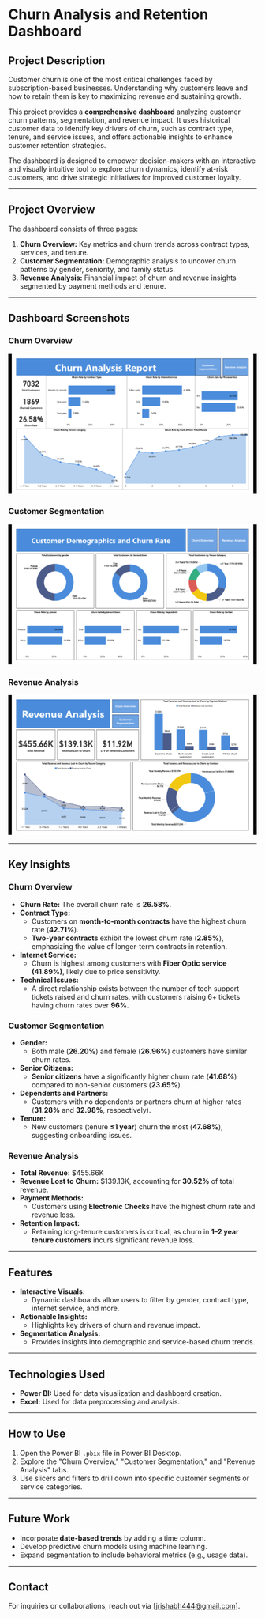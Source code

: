 # Churn Analysis and Retention Dashboard

## Project Description
Customer churn is one of the most critical challenges faced by subscription-based businesses. Understanding why customers leave and how to retain them is key to maximizing revenue and sustaining growth. 

This project provides a **comprehensive dashboard** analyzing customer churn patterns, segmentation, and revenue impact. It uses historical customer data to identify key drivers of churn, such as contract type, tenure, and service issues, and offers actionable insights to enhance customer retention strategies.

The dashboard is designed to empower decision-makers with an interactive and visually intuitive tool to explore churn dynamics, identify at-risk customers, and drive strategic initiatives for improved customer loyalty.

---

## Project Overview
The dashboard consists of three pages:
1. **Churn Overview:** Key metrics and churn trends across contract types, services, and tenure.
2. **Customer Segmentation:** Demographic analysis to uncover churn patterns by gender, seniority, and family status.
3. **Revenue Analysis:** Financial impact of churn and revenue insights segmented by payment methods and tenure.

---

## Dashboard Screenshots

### Churn Overview
![Churn Overview](https://github.com/RishabhInsights/ChurnAnalysisRetentionInsights-PowerBI-Project/blob/main/CustomerChurnAnalysis/Dashboard/Screenshot%20(52).png)

### Customer Segmentation
![Customer Segmentation](https://github.com/RishabhInsights/ChurnAnalysisRetentionInsights-PowerBI-Project/blob/main/CustomerChurnAnalysis/Dashboard/Screenshot%20(53).png)

### Revenue Analysis
![Revenue Analysis](https://github.com/RishabhInsights/ChurnAnalysisRetentionInsights-PowerBI-Project/blob/main/CustomerChurnAnalysis/Dashboard/Screenshot%20(54).png)

---

## Key Insights

### **Churn Overview**
- **Churn Rate:** The overall churn rate is **26.58%**.
- **Contract Type:** 
  - Customers on **month-to-month contracts** have the highest churn rate (**42.71%**).
  - **Two-year contracts** exhibit the lowest churn rate (**2.85%**), emphasizing the value of longer-term contracts in retention.
- **Internet Service:** 
  - Churn is highest among customers with **Fiber Optic service (41.89%)**, likely due to price sensitivity.
- **Technical Issues:** 
  - A direct relationship exists between the number of tech support tickets raised and churn rates, with customers raising 6+ tickets having churn rates over **96%**.

### **Customer Segmentation**
- **Gender:** 
  - Both male (**26.20%**) and female (**26.96%**) customers have similar churn rates.
- **Senior Citizens:** 
  - **Senior citizens** have a significantly higher churn rate (**41.68%**) compared to non-senior customers (**23.65%**).
- **Dependents and Partners:** 
  - Customers with no dependents or partners churn at higher rates (**31.28%** and **32.98%**, respectively).
- **Tenure:** 
  - New customers (tenure **≤1 year**) churn the most (**47.68%**), suggesting onboarding issues.

### **Revenue Analysis**
- **Total Revenue:** $455.66K
- **Revenue Lost to Churn:** $139.13K, accounting for **30.52%** of total revenue.
- **Payment Methods:** 
  - Customers using **Electronic Checks** have the highest churn rate and revenue loss.
- **Retention Impact:** 
  - Retaining long-tenure customers is critical, as churn in **1–2 year tenure customers** incurs significant revenue loss.

---

## Features
- **Interactive Visuals:**
  - Dynamic dashboards allow users to filter by gender, contract type, internet service, and more.
- **Actionable Insights:**
  - Highlights key drivers of churn and revenue impact.
- **Segmentation Analysis:**
  - Provides insights into demographic and service-based churn trends.

---

## Technologies Used
- **Power BI:** Used for data visualization and dashboard creation.
- **Excel:** Used for data preprocessing and analysis.

---

## How to Use
1. Open the Power BI `.pbix` file in Power BI Desktop.
2. Explore the "Churn Overview," "Customer Segmentation," and "Revenue Analysis" tabs.
3. Use slicers and filters to drill down into specific customer segments or service categories.

---

## Future Work
- Incorporate **date-based trends** by adding a time column.
- Develop predictive churn models using machine learning.
- Expand segmentation to include behavioral metrics (e.g., usage data).

---

## Contact
For inquiries or collaborations, reach out via [jrishabh444@gmail.com].
